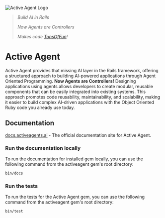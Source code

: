 ![Active Agent Logo](https://framerusercontent.com/images/oEx786EYW2ZVL4Xf9hparOVLjHI.png)
> *Build AI in Rails*
>
> *Now Agents are Controllers*
>
> *Makes code [TonsOfFun](https://tonsoffun.github.io)!*

# Active Agent
Active Agent provides that missing AI layer in the Rails framework, offering a structured approach to building AI-powered applications through Agent Oriented Programming. **Now Agents are Controllers!** Designing applications using agents allows developers to create modular, reusable components that can be easily integrated into existing systems. This approach promotes code reusability, maintainability, and scalability, making it easier to build complex AI-driven applications with the Object Oriented Ruby code you already use today.

## Documentation
[docs.activeagents.ai](https://docs.activeagents.ai) - The official documentation site for Active Agent.

### Run the documentation locally
To run the documentation for installed gem locally, you can use the following command from the activeagent gem's root directory:
```bash
bin/docs
```

### Run the tests
To run the tests for the Active Agent gem, you can use the following command from the activeagent gem's root directory:
```bash
bin/test
```